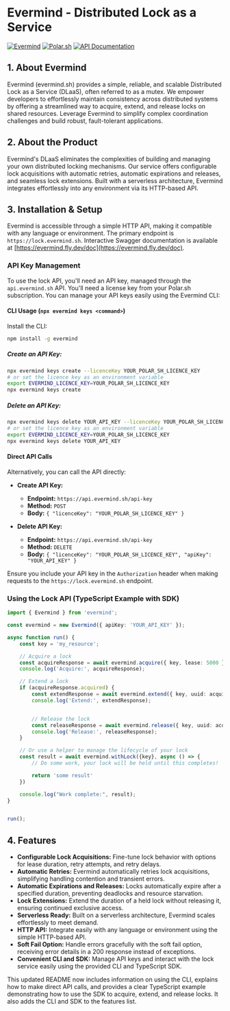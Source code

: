 # Evermind - Distributed Lock as a Service

[![Evermind](https://img.shields.io/badge/Evermind-Lock%20as%20a%20Service-blue)](https://evermind.sh)
[![Polar.sh](https://img.shields.io/badge/Polar.sh-Subscribe-orange)](https://polar.sh/evermind/)
[![API Documentation](https://img.shields.io/badge/API-Documentation-green)](https://evermind.fly.dev/doc)

## 1. About Evermind

Evermind (evermind.sh) provides a simple, reliable, and scalable Distributed Lock as a Service (DLaaS), often referred to as a mutex.  We empower developers to effortlessly maintain consistency across distributed systems by offering a streamlined way to acquire, extend, and release locks on shared resources.  Leverage Evermind to simplify complex coordination challenges and build robust, fault-tolerant applications.

## 2. About the Product

Evermind's DLaaS eliminates the complexities of building and managing your own distributed locking mechanisms.  Our service offers configurable lock acquisitions with automatic retries, automatic expirations and releases, and seamless lock extensions.  Built with a serverless architecture, Evermind integrates effortlessly into any environment via its HTTP-based API.

## 3. Installation & Setup

Evermind is accessible through a simple HTTP API, making it compatible with any language or environment.  The primary endpoint is `https://lock.evermind.sh`.  Interactive Swagger documentation is available at [https://evermind.fly.dev/doc](https://evermind.fly.dev/doc).

### API Key Management

To use the lock API, you'll need an API key, managed through the `api.evermind.sh` API. You'll need a license key from your Polar.sh subscription.  You can manage your API keys easily using the Evermind CLI:

#### CLI Usage (`npx evermind keys <command>`)

Install the CLI:

```bash
npm install -g evermind
```

##### Create an API Key:

```bash
npx evermind keys create --licenceKey YOUR_POLAR_SH_LICENCE_KEY
# or set the licence key as an environment variable
export EVERMIND_LICENCE_KEY=YOUR_POLAR_SH_LICENCE_KEY
npx evermind keys create
```


##### Delete an API Key:

```bash
npx evermind keys delete YOUR_API_KEY --licenceKey YOUR_POLAR_SH_LICENCE_KEY
# or set the licence key as an environment variable
export EVERMIND_LICENCE_KEY=YOUR_POLAR_SH_LICENCE_KEY
npx evermind keys delete YOUR_API_KEY
```


#### Direct API Calls

Alternatively, you can call the API directly:

* **Create API Key:**
	* **Endpoint:** `https://api.evermind.sh/api-key`
	* **Method:** `POST`
	* **Body:** `{ "licenceKey": "YOUR_POLAR_SH_LICENCE_KEY" }`

* **Delete API Key:**
	* **Endpoint:** `https://api.evermind.sh/api-key`
	* **Method:** `DELETE`
	* **Body:** `{ "licenceKey": "YOUR_POLAR_SH_LICENCE_KEY", "apiKey": "YOUR_API_KEY" }`


Ensure you include your API key in the `Authorization` header when making requests to the `https://lock.evermind.sh` endpoint.

### Using the Lock API (TypeScript Example with SDK)

```typescript
import { Evermind } from 'evermind';

const evermind = new Evermind({ apiKey: 'YOUR_API_KEY' });

async function run() {
    const key = 'my_resource';

    // Acquire a lock
    const acquireResponse = await evermind.acquire({ key, lease: 5000 });
    console.log('Acquire:', acquireResponse);

    // Extend a lock
    if (acquireResponse.acquired) {
        const extendResponse = await evermind.extend({ key, uuid: acquireResponse.config.uuid, extendBy: 2000 });
        console.log('Extend:', extendResponse);


        // Release the lock
        const releaseResponse = await evermind.release({ key, uuid: acquireResponse.config.uuid, softFail: true });
        console.log('Release:', releaseResponse);
    }

	// Or use a helper to manage the lifecycle of your lock
	const result = await evermind.withLock({key}, async () => {
		// Do some work, your lock will be held until this completes!

		return 'some result'
	})

	console.log("Work complete:", result);
}


run();
```

## 4. Features

* **Configurable Lock Acquisitions:**  Fine-tune lock behavior with options for lease duration, retry attempts, and retry delays.
* **Automatic Retries:**  Evermind automatically retries lock acquisitions, simplifying handling contention and transient errors.
* **Automatic Expirations and Releases:**  Locks automatically expire after a specified duration, preventing deadlocks and resource starvation.
* **Lock Extensions:** Extend the duration of a held lock without releasing it, ensuring continued exclusive access.
* **Serverless Ready:**  Built on a serverless architecture, Evermind scales effortlessly to meet demand.
* **HTTP API:**  Integrate easily with any language or environment using the simple HTTP-based API.
* **Soft Fail Option:**  Handle errors gracefully with the soft fail option, receiving error details in a 200 response instead of exceptions.
* **Convenient CLI and SDK:**  Manage API keys and interact with the lock service easily using the provided CLI and TypeScript SDK.




This updated README now includes information on using the CLI, explains how to make direct API calls, and provides a clear TypeScript example demonstrating how to use the SDK to acquire, extend, and release locks. It also adds the CLI and SDK to the features list.
